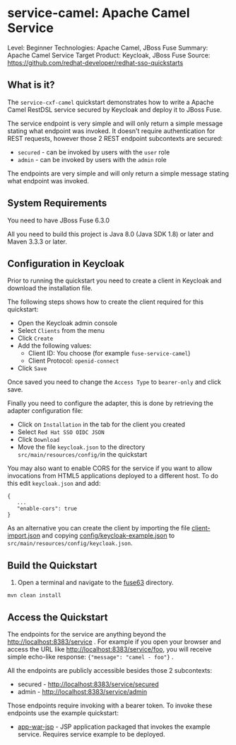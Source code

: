 service-camel: Apache Camel Service
===================================

Level: Beginner
Technologies: Apache Camel, JBoss Fuse
Summary: Apache Camel Service
Target Product: Keycloak, JBoss Fuse
Source: <https://github.com/redhat-developer/redhat-sso-quickstarts>


What is it?
-----------

The `service-cxf-camel` quickstart demonstrates how to write a Apache Camel RestDSL service secured by Keycloak and deploy it to JBoss Fuse.

The service endpoint is very simple and will only return a simple message stating what endpoint was invoked. It doesn't require authentication for REST requests,
however those 2 REST endpoint subcontexts are secured:

* `secured` - can be invoked by users with the `user` role
* `admin` - can be invoked by users with the `admin` role

The endpoints are very simple and will only return a simple message stating what endpoint was invoked.


System Requirements
-------------------

You need to have JBoss Fuse 6.3.0

All you need to build this project is Java 8.0 (Java SDK 1.8) or later and Maven 3.3.3 or later.


Configuration in Keycloak
-----------------------

Prior to running the quickstart you need to create a client in Keycloak and download the installation file.

The following steps shows how to create the client required for this quickstart:

* Open the Keycloak admin console
* Select `Clients` from the menu
* Click `Create`
* Add the following values:
  * Client ID: You choose (for example `fuse-service-camel`)
  * Client Protocol: `openid-connect`
* Click `Save`

Once saved you need to change the `Access Type` to `bearer-only` and click save.

Finally you need to configure the adapter, this is done by retrieving the adapter configuration file:

* Click on `Installation` in the tab for the client you created
* Select `Red Hat SSO OIDC JSON`
* Click `Download`
* Move the file `keycloak.json` to the directory `src/main/resources/config/`in the quickstart

You may also want to enable CORS for the service if you want to allow invocations from HTML5 applications deployed to a
different host. To do this edit `keycloak.json` and add:

```
{
   ...
   "enable-cors": true
}
```

As an alternative you can create the client by importing the file [client-import.json](config/client-import.json) and
copying [config/keycloak-example.json](config/keycloak-example.json) to `src/main/resources/config/keycloak.json`.

Build the Quickstart
--------------------

1. Open a terminal and navigate to the [fuse63](../) directory.

```
mvn clean install
```

Access the Quickstart
---------------------

The endpoints for the service are anything beyond the <http://localhost:8383/service> . For example if you open your browser and access the URL
like <http://localhost:8383/service/foo>, you will receive simple echo-like response: `{"message": "camel - foo"}` .

All the endpoints are publicly accessible besides those 2 subcontexts:

* secured - <http://localhost:8383/service/secured>
* admin - <http://localhost:8383/service/admin>

Those endpoints require invoking with a bearer token. To invoke these endpoints use the example quickstart:

* [app-war-jsp](../app-war/README.md) - JSP application packaged that invokes the example service. Requires service example to be deployed.
